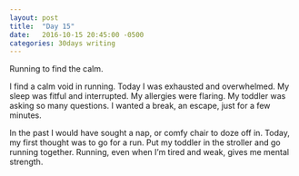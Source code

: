 ```yaml
---
layout: post
title:  "Day 15"
date:   2016-10-15 20:45:00 -0500
categories: 30days writing
---
```

Running to find the calm.

I find a calm void in running. Today I was exhausted and overwhelmed. My sleep was fitful and interrupted. My allergies were flaring. My toddler was asking so many questions. I wanted a break, an escape, just for a few minutes.

In the past I would have sought a nap, or comfy chair to doze off in. Today, my first thought was to go for a run. Put my toddler in the stroller and go running together. Running, even when I’m tired and weak, gives me mental strength.
